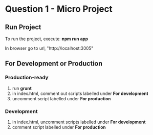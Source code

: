 # Question 1 - Micro Project


## Run Project 
To run the project, execute:
**npm run app**

In browser go to url, "http://localhost:3005"

## For Development or Production

### Production-ready
1. run **grunt**
2. in index.html, comment out scripts labelled under **For development**
3. uncomment script labelled under **For production**

### Development
1. in index.html, uncomment scripts labelled under **For development**
2. comment script labelled under **For production**
